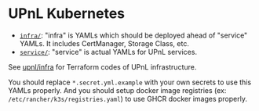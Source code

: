 UPnL Kubernetes
========

- [`infra/`]: "infra" is YAMLs which should be deployed ahead of "service"
  YAMLs. It includes CertManager, Storage Class, etc.
- [`service/`]: "service" is actual YAMLs for UPnL services.

[`infra/`]: infra/
[`service/`]: service/

See [upnl/infra](https://github.com/upnl/infra) for Terraform codes of UPnL infrastructure.

You should replace `*.secret.yml.example` with your own secrets to use this YAMLs properly. And you should setup docker image registries (ex: `/etc/rancher/k3s/registries.yaml`) to use GHCR docker images properly.
